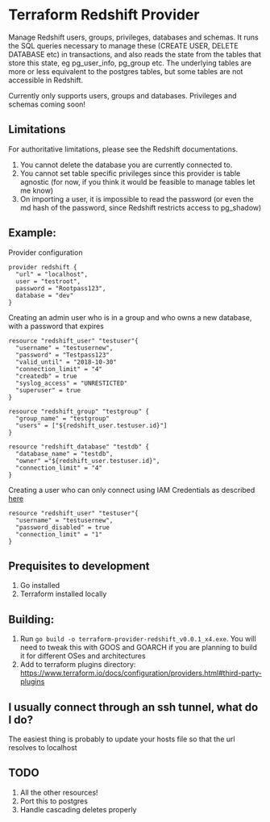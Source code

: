 # Terraform Redshift Provider

Manage Redshift users, groups, privileges, databases and schemas. It runs the SQL queries necessary to manage these (CREATE USER, DELETE DATABASE etc)
in transactions, and also reads the state from the tables that store this state, eg pg_user_info, pg_group etc. The underlying tables are more or less equivalent to the postgres tables, 
but some tables are not accessible in Redshift. 

Currently only supports users, groups and databases. Privileges and schemas coming soon! 

## Limitations
For authoritative limitations, please see the Redshift documentations. 
1) You cannot delete the database you are currently connected to. 
2) You cannot set table specific privileges since this provider is table agnostic (for now, if you think it would be feasible to manage tables let me know)
3) On importing a user, it is impossible to read the password (or even the md hash of the password, since Redshift restricts access to pg_shadow)

## Example: 

Provider configuration
```
provider redshift {
  "url" = "localhost",
  user = "testroot",
  password = "Rootpass123",
  database = "dev"
}
```

Creating an admin user who is in a group and who owns a new database, with a password that expires
```
resource "redshift_user" "testuser"{
  "username" = "testusernew",
  "password" = "Testpass123"
  "valid_until" = "2018-10-30" 
  "connection_limit" = "4"
  "createdb" = true
  "syslog_access" = "UNRESTICTED"
  "superuser" = true
}

resource "redshift_group" "testgroup" {
  "group_name" = "testgroup"
  "users" = ["${redshift_user.testuser.id}"]
}

resource "redshift_database" "testdb" {
  "database_name" = "testdb",
  "owner" ="${redshift_user.testuser.id}",
  "connection_limit" = "4"
}
```

Creating a user who can only connect using IAM Credentials as described [here](https://docs.aws.amazon.com/redshift/latest/mgmt/generating-user-credentials.html)

```
resource "redshift_user" "testuser"{
  "username" = "testusernew",
  "password_disabled" = true
  "connection_limit" = "1"
}
```

## Prequisites to development
1. Go installed
2. Terraform installed locally

## Building: 
1. Run `go build -o terraform-provider-redshift_v0.0.1_x4.exe`. You will need to tweak this with GOOS and GOARCH if you are planning to build it for different OSes and architectures
2. Add to terraform plugins directory: https://www.terraform.io/docs/configuration/providers.html#third-party-plugins

## I usually connect through an ssh tunnel, what do I do?
The easiest thing is probably to update your hosts file so that the url resolves to localhost

## TODO 
1. All the other resources! 
2. Port this to postgres
3. Handle cascading deletes properly
